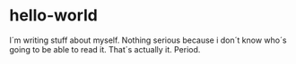 # hello-world

I´m writing stuff about myself. Nothing serious because i don´t know who´s going to be able to read it. That´s actually it. Period.
